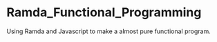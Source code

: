 # Ramda_Functional_Programming
 Using Ramda and Javascript to make a almost pure functional program.
